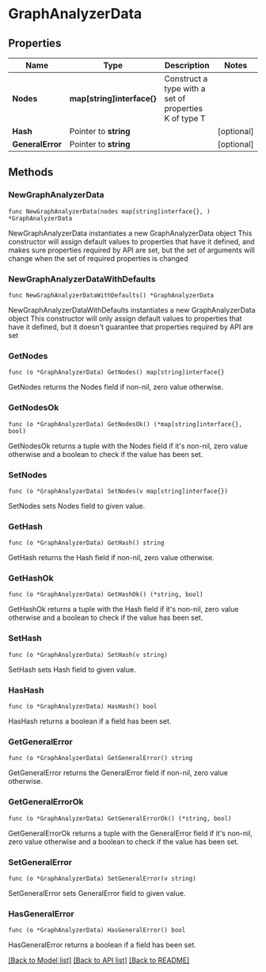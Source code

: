 # GraphAnalyzerData

## Properties

Name | Type | Description | Notes
------------ | ------------- | ------------- | -------------
**Nodes** | **map[string]interface{}** | Construct a type with a set of properties K of type T | 
**Hash** | Pointer to **string** |  | [optional] 
**GeneralError** | Pointer to **string** |  | [optional] 

## Methods

### NewGraphAnalyzerData

`func NewGraphAnalyzerData(nodes map[string]interface{}, ) *GraphAnalyzerData`

NewGraphAnalyzerData instantiates a new GraphAnalyzerData object
This constructor will assign default values to properties that have it defined,
and makes sure properties required by API are set, but the set of arguments
will change when the set of required properties is changed

### NewGraphAnalyzerDataWithDefaults

`func NewGraphAnalyzerDataWithDefaults() *GraphAnalyzerData`

NewGraphAnalyzerDataWithDefaults instantiates a new GraphAnalyzerData object
This constructor will only assign default values to properties that have it defined,
but it doesn't guarantee that properties required by API are set

### GetNodes

`func (o *GraphAnalyzerData) GetNodes() map[string]interface{}`

GetNodes returns the Nodes field if non-nil, zero value otherwise.

### GetNodesOk

`func (o *GraphAnalyzerData) GetNodesOk() (*map[string]interface{}, bool)`

GetNodesOk returns a tuple with the Nodes field if it's non-nil, zero value otherwise
and a boolean to check if the value has been set.

### SetNodes

`func (o *GraphAnalyzerData) SetNodes(v map[string]interface{})`

SetNodes sets Nodes field to given value.


### GetHash

`func (o *GraphAnalyzerData) GetHash() string`

GetHash returns the Hash field if non-nil, zero value otherwise.

### GetHashOk

`func (o *GraphAnalyzerData) GetHashOk() (*string, bool)`

GetHashOk returns a tuple with the Hash field if it's non-nil, zero value otherwise
and a boolean to check if the value has been set.

### SetHash

`func (o *GraphAnalyzerData) SetHash(v string)`

SetHash sets Hash field to given value.

### HasHash

`func (o *GraphAnalyzerData) HasHash() bool`

HasHash returns a boolean if a field has been set.

### GetGeneralError

`func (o *GraphAnalyzerData) GetGeneralError() string`

GetGeneralError returns the GeneralError field if non-nil, zero value otherwise.

### GetGeneralErrorOk

`func (o *GraphAnalyzerData) GetGeneralErrorOk() (*string, bool)`

GetGeneralErrorOk returns a tuple with the GeneralError field if it's non-nil, zero value otherwise
and a boolean to check if the value has been set.

### SetGeneralError

`func (o *GraphAnalyzerData) SetGeneralError(v string)`

SetGeneralError sets GeneralError field to given value.

### HasGeneralError

`func (o *GraphAnalyzerData) HasGeneralError() bool`

HasGeneralError returns a boolean if a field has been set.


[[Back to Model list]](../README.md#documentation-for-models) [[Back to API list]](../README.md#documentation-for-api-endpoints) [[Back to README]](../README.md)


